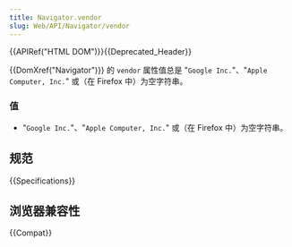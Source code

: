 ```yaml
---
title: Navigator.vendor
slug: Web/API/Navigator/vendor
---
```


{{APIRef("HTML DOM")}}{{Deprecated_Header}}

{{DomXref("Navigator")}} 的 `vendor` 属性值总是 "`Google Inc.`"、"`Apple Computer, Inc.`" 或（在 Firefox 中）为空字符串。

### 值

- "`Google Inc.`"、"`Apple Computer, Inc.`" 或（在 Firefox 中）为空字符串。

## 规范

{{Specifications}}

## 浏览器兼容性

{{Compat}}
